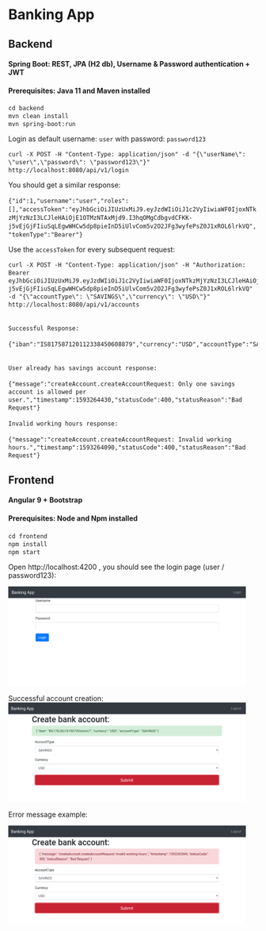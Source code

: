 # Banking App

## Backend 
#### Spring Boot: REST, JPA (H2 db), Username & Password authentication + JWT  

#### Prerequisites: Java 11 and Maven installed

```
cd backend
mvn clean install
mvn spring-boot:run
```

Login as default username: `user` with password: `password123`

```
curl -X POST -H "Content-Type: application/json" -d "{\"userName\": \"user\",\"password\": \"password123\"}" http://localhost:8080/api/v1/login 
```
You should get a similar response: 

`{"id":1,"username":"user","roles":[],"accessToken":"eyJhbGciOiJIUzUxMiJ9.eyJzdWIiOiJ1c2VyIiwiaWF0IjoxNTkzMjYzNzI3LCJleHAiOjE1OTMzNTAxMjd9.I3hqOMgCdbgvdCFKK-j5vEjGjFIiuSqLEgwWHCw5dp8pieInD5iUlvCom5v2O2JFg3wyfePsZ0J1xROL6lrkVQ","tokenType":"Bearer"}`

Use the `accessToken` for every subsequent request: 

```
curl -X POST -H "Content-Type: application/json" -H "Authorization: Bearer eyJhbGciOiJIUzUxMiJ9.eyJzdWIiOiJ1c2VyIiwiaWF0IjoxNTkzMjYzNzI3LCJleHAiOjE1OTMzNTAxMjd9.I3hqOMgCdbgvdCFKK-j5vEjGjFIiuSqLEgwWHCw5dp8pieInD5iUlvCom5v2O2JFg3wyfePsZ0J1xROL6lrkVQ" -d "{\"accountType\": \"SAVINGS\",\"currency\": \"USD\"}" http://localhost:8080/api/v1/accounts


Successful Response: 

{"iban":"IS817587120112338450608879","currency":"USD","accountType":"SAVINGS"}


User already has savings account response: 

{"message":"createAccount.createAccountRequest: Only one savings account is allowed per user.","timestamp":1593264430,"statusCode":400,"statusReason":"Bad Request"}

Invalid working hours response: 

{"message":"createAccount.createAccountRequest: Invalid working hours.","timestamp":1593264090,"statusCode":400,"statusReason":"Bad Request"}
```


## Frontend
#### Angular 9 + Bootstrap
#### Prerequisites: Node and Npm installed

```
cd frontend
npm install 
npm start
```

Open http://localhost:4200 , you should see the login page (user / password123): 


<img src="img/login.png" width=480 height=200>


Successful account creation:
<img src="img/successful.png" width=480 height=200>

Error message example:

<img src="img/invalid.png" width=480 height=200>
